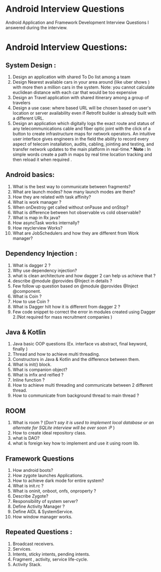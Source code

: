 # Android Interview Questions
Android Application and Framework Development Interview Questions I answered during the interview.

# Android Interview Questions:

## System Design :
1. Design an application with shared To Do list  among a team 
2. Design Nearest available cars in your area around (like uber shows ) with more then a million cars in the system.
Note: you cannot calculate euclidean distance with each car that would be too expensive 
3. Design an Travel application with shared itinerary among a group of travelers
4. Design a use case: where based URL will be chosen  based on user's location or server availability even if Retrofit builder is already built  with a different URL.
5. Design an application which digitally logs the exact route and status of any telecommunications cable and fiber optic joint with the click of a button to create infrastructure maps for network operators. An intuitive user interface gives engineers in the field the ability to record every aspect of telecom installation, audits, cabling, jointing and testing, and transfer network updates to the main platform in real-time.*
**Note :**  In simple words create a path in maps by  real time location tracking and then reload it when required .



## Android basics:

1. What is the best way to communicate between fragments?
2. What are launch modes? how many launch modes are there?  
3. How they are related with task affinity?
4. What is work manager ? 
5. When onDestroy get called without onPause and onStop?
6. What is difference between hot observable vs cold observable?
7. What is map in Rx java?
8. How asyncTask works  internally?
9. How reyclerview Works?
10. What are JobSchedulers and how they are different from Work manager?

## Dependency Injection :

   1. What is dagger 2 ?
   2. Why use dependency injection?
   3. what is clean architecture and how dagger 2 can help us achieve that ?
   4. describe @module @provides @Inject in details ?
   5. Few follow up question based on @module @provides @Inject @component.
   6. What  is Coin ?
   7. How to use Coin ?
   8. What is Dagger hilt how it is different from dagger 2 ?
   9.  Few code snippet to correct the error in modules created using Dagger 2.(Not required for mass recruitment companies )

## Java & Kotlin
1. Java basic OOP questions (Ex. interface vs abstract, final keyword, finally )
2. Thread and how to achieve multi threading.
3. Constructors in Java & Kotlin and the difference between them.
4. What is init() block.
5. What is companion object? 
6. What is infix and reified ?
7. Inline function ?
8. How to achieve multi threading and communicate between 2 different thread.
9. How to communicate from background thread to main thread ?

## ROOM
1. What is room ? (*Don't say it is used to implement local database or an alternate for SQLite interview will be over soon :P* )
2. How to create ideal repository class.
3. what is DAO?
4. what is foreign key how to implement and use it using  room lib.


## Framework Questions
1. How android boots?
2. How zygote launches  Applications.
3. How to achieve dark mode for entire system?
4. What is init.rc ?
5. What is oninit, onboot, onfs, onproperty ?
6. Describe Zygote?
7. Responsibility of system server?
8. Define Activity Manager  ?
9. Define AIDL & SystemService.
10. How window manager works. 



## Repeated Questions :

1. Broadcast receivers.  
2. Services. 
3. Intents, sticky intents, pending intents.
4. Fragment , activity, service life-cycle.  
5. Activity Stack.


 

 


